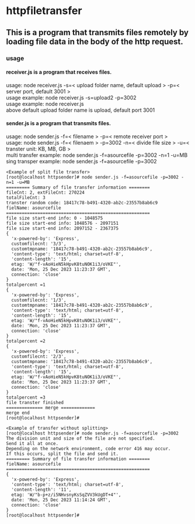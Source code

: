 # httpfiletransfer


## This is a program that transmits files remotely by loading file data in the body of the http request.

### usage
#### receiver.js is a program that receives files.

usage: node receiver.js -s=< upload folder name, default upload > -p=< server port, default 3001 >  
usage example: node receiver.js -s=upload2 -p=3002  
usage example: node receiver.js  
above default upload folder name is upload, default port 3001  

#### sender.js is a program that transmits files.

usage: node sender.js -f=< filename > -p=< remote receiver port >  
usage: node sender.js -f=< filenaem > -p=3002 -n=< divide file size > -u=< transter unit: KB, MB, GB >  
multi transfer example: node sender.js -f=asourcefile -p=3002 -n=1 -u=MB  
sing transper example: node sender.js -f=asourcefile -p=3002  


```
<Example of split file transfer>
[root@localhost httpsender]# node sender.js -f=asourcefile -p=3002 -n=1 -u=MB
========= Summary of file transfer information ========
fileCnt: 2, extFileCnt: 270224
totalFileCnt: 3
transter random code: 18417c78-b491-4320-ab2c-23557b8ab6c9
fielName: asourcefile
=======================================================
file size start-end info: 0 - 1048575
file size start-end info: 1048576 - 2097151
file size start-end info: 2097152 - 2367375
{
  'x-powered-by': 'Express',
  customfilecnt: '3/3',
  customtmpname: '18417c78-b491-4320-ab2c-23557b8ab6c9',
  'content-type': 'text/html; charset=utf-8',
  'content-length': '15',
  etag: 'W/"f-vAoHieN5kHpvK8tuNOK1i3/oVKE"',
  date: 'Mon, 25 Dec 2023 11:23:37 GMT',
  connection: 'close'
}
totalpercent =1
{
  'x-powered-by': 'Express',
  customfilecnt: '1/3',
  customtmpname: '18417c78-b491-4320-ab2c-23557b8ab6c9',
  'content-type': 'text/html; charset=utf-8',
  'content-length': '15',
  etag: 'W/"f-vAoHieN5kHpvK8tuNOK1i3/oVKE"',
  date: 'Mon, 25 Dec 2023 11:23:37 GMT',
  connection: 'close'
}
totalpercent =2
{
  'x-powered-by': 'Express',
  customfilecnt: '2/3',
  customtmpname: '18417c78-b491-4320-ab2c-23557b8ab6c9',
  'content-type': 'text/html; charset=utf-8',
  'content-length': '15',
  etag: 'W/"f-vAoHieN5kHpvK8tuNOK1i3/oVKE"',
  date: 'Mon, 25 Dec 2023 11:23:37 GMT',
  connection: 'close'
}
totalpercent =3
file transter finished
============== merge =============
merge end
[root@localhost httpsender]#

<Example of transfer without splitting>
[root@localhost httpsender]# node sender.js -f=asourcefile -p=3002
The division unit and size of the file are not specified.
Send it all at once.
Depending on the network environment, code error 416 may occur.
If this occurs, split the file and send it.
========= Summary of file transfer information ========
fielName: asourcefile
=======================================================
{
  'x-powered-by': 'Express',
  'content-type': 'text/html; charset=utf-8',
  'content-length': '11',
  etag: 'W/"b-p+z/i5NHvsnyKsSqZVV3kUgDT+4"',
  date: 'Mon, 25 Dec 2023 11:14:24 GMT',
  connection: 'close'
}
[root@localhost httpsender]#
```
